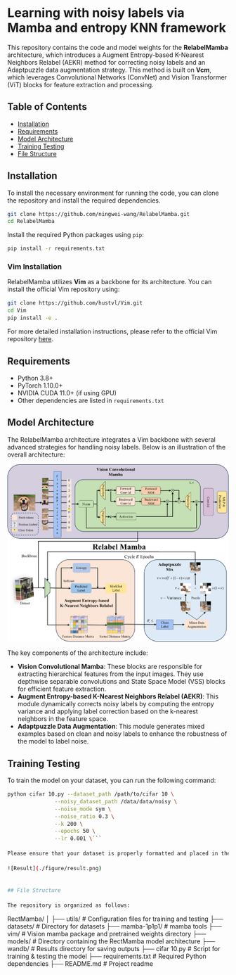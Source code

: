 
# Learning with noisy labels via Mamba and entropy KNN framework

This repository contains the code and model weights for the **RelabelMamba** architecture, which introduces a Augment Entropy-based K-Nearest Neighbors Relabel (AEKR) method for correcting noisy labels and an Adaptpuzzle data augmentation strategy. This method is built on **Vcm**, which leverages Convolutional Networks (ConvNet) and Vision Transformer (ViT) blocks for feature extraction and processing.

## Table of Contents
- [Installation](#installation)
- [Requirements](#requirements)
- [Model Architecture](#model-architecture)
- [Training Testing](#training-testing)
- [File Structure](#file-structure)

## Installation

To install the necessary environment for running the code, you can clone the repository and install the required dependencies.

```bash
git clone https://github.com/ningwei-wang/RelabelMamba.git
cd RelabelMamba
```

Install the required Python packages using `pip`:

```bash
pip install -r requirements.txt
```

### Vim Installation

RelabelMamba utilizes **Vim** as a backbone for its architecture. You can install the official Vim repository using:

```bash
git clone https://github.com/hustvl/Vim.git
cd Vim
pip install -e .
```

For more detailed installation instructions, please refer to the official Vim repository [here](https://github.com/hustvl/Vim).

## Requirements

- Python 3.8+
- PyTorch 1.10.0+
- NVIDIA CUDA 11.0+ (if using GPU)
- Other dependencies are listed in `requirements.txt`

## Model Architecture

The RelabelMamba architecture integrates a Vim backbone with several advanced strategies for handling noisy labels. Below is an illustration of the overall architecture:

![Architecture](./figure/architecture.png)

The key components of the architecture include:
- **Vision Convolutional Mamba**: These blocks are responsible for extracting hierarchical features from the input images. They use depthwise separable convolutions and State Space Model (VSS) blocks for efficient feature extraction.
- **Augment Entropy-based K-Nearest Neighbors Relabel (AEKR)**: This module dynamically corrects noisy labels by computing the entropy variance and applying label correction based on the k-nearest neighbors in the feature space.
- **Adaptpuzzle Data Augmentation**: This module generates mixed examples based on clean and noisy labels to enhance the robustness of the model to label noise.


## Training Testing

To train the model on your dataset, you can run the following command:

```bash
python cifar 10.py --dataset_path /path/to/cifar 10 \
               --noisy_dataset_path /data/data/noisy \
               --noise_mode sym \
               --noise_ratio 0.3 \
               --k 200 \
               --epochs 50 \
               --lr 0.001 \```

Please ensure that your dataset is properly formatted and placed in the `data/` directory. You can modify the training configuration in the provided YAML files.

![Result](./figure/result.png)


## File Structure

The repository is organized as follows:

```
RectMamba/
│
├── utils/                  # Configuration files for training and testing
├── datasets/                     # Directory for datasets
├── mamba-1p1p1/        # mamba tools 
├── vim/        # Vision mamba package and pretrained weights directory
├── models/                   # Directory containing the RectMamba model architecture
├── wandb/                  # Results directory for saving outputs
├── cifar 10.py                  # Script for training & testing the model
├── requirements.txt          # Required Python dependencies
├── README.md                 # Project readme
```

```
